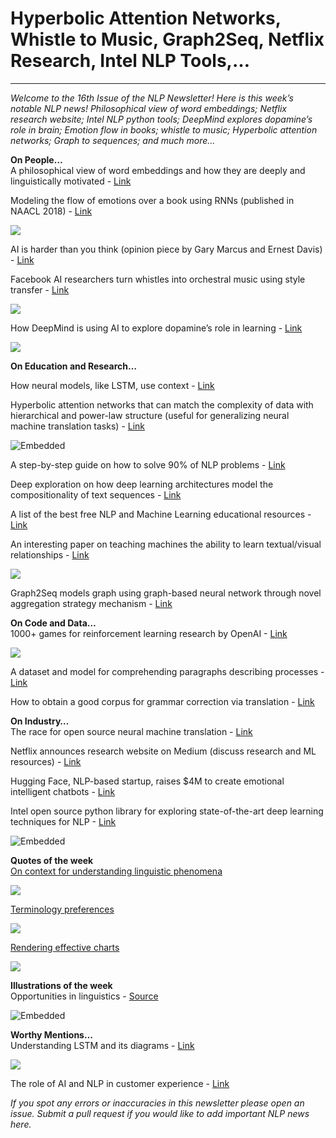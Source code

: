 # Hyperbolic Attention Networks, Whistle to Music, Graph2Seq, Netflix Research, Intel NLP Tools,… 
---
*Welcome to the 16th Issue of the NLP Newsletter! Here is this week’s notable NLP news! Philosophical view of word embeddings; Netflix research website; Intel NLP python tools; DeepMind explores dopamine’s role in brain; Emotion flow in books; whistle to music; Hyperbolic attention networks; Graph to sequences; and much more…*

**On People…**  
A philosophical view of word embeddings and how they are deeply and linguistically motivated - [Link](http://blog.christianperone.com/2018/05/nlp-word-representations-and-the-wittgenstein-philosophy-of-language/)

Modeling the flow of emotions over a book using RNNs (published in NAACL 2018) - [Link](https://arxiv.org/abs/1805.09746)

![](https://d2mxuefqeaa7sj.cloudfront.net/s_483C304DDFE545BBB632C8226278C39A1ED14FFC56FA7224CC0BFD81FDFA941A_1527509219834_file.png)


AI is harder than you think (opinion piece by Gary Marcus and Ernest Davis) - [Link](https://www.nytimes.com/2018/05/18/opinion/artificial-intelligence-challenges.html)

Facebook AI researchers turn whistles into orchestral music using style transfer - [Link](https://research.fb.com/facebook-researchers-use-ai-to-turn-whistles-into-orchestral-music-and-power-other-musical-translations/)

![](https://d2mxuefqeaa7sj.cloudfront.net/s_483C304DDFE545BBB632C8226278C39A1ED14FFC56FA7224CC0BFD81FDFA941A_1527510792502_file.png)


How DeepMind is using AI to explore dopamine’s role in learning - [Link](https://medium.com/@skychain.global/googles-deepmind-is-using-ai-to-explore-dopamine-s-role-in-learning-d07e7521b16b)

![](https://cdn-images-1.medium.com/max/800/1*XHNe7Bo3ykPPo9DpC50NjA.jpeg)



**On Education and Research…**  

How neural models, like LSTM, use context - [Link](https://arxiv.org/pdf/1805.04623.pdf)

Hyperbolic attention networks that can match the complexity of data with hierarchical and power-law structure (useful for generalizing neural machine translation tasks) - [Link](https://arxiv.org/abs/1805.09786)

![Embedded](https://pbs.twimg.com/media/DeCVJkhXUAEEaav?format=png)


A step-by-step guide on how to solve 90% of NLP problems - [Link](https://blog.insightdatascience.com/how-to-solve-90-of-nlp-problems-a-step-by-step-guide-fda605278e4e)

Deep exploration on how deep learning architectures model the compositionality of text sequences - [Link](https://arxiv.org/abs/1805.09843)

A list of the best free NLP and Machine Learning educational resources - [Link](http://blog.aylien.com/12-of-the-best-free-natural-language-processing-and-machine-learning-educational-resources/?utm_content=72038118&utm_medium=social&utm_source=twitter)

An interesting paper on teaching machines the ability to learn textual/visual relationships - [Link](https://arxiv.org/abs/1804.06786)

![](https://d2mxuefqeaa7sj.cloudfront.net/s_483C304DDFE545BBB632C8226278C39A1ED14FFC56FA7224CC0BFD81FDFA941A_1527508391015_file.png)


Graph2Seq models graph using graph-based neural network through novel aggregation strategy mechanism - [Link](https://arxiv.org/abs/1804.00823)

**On Code and Data…**  
1000+ games for reinforcement learning research by OpenAI - [Link](https://blog.openai.com/gym-retro/)

![](https://d2mxuefqeaa7sj.cloudfront.net/s_483C304DDFE545BBB632C8226278C39A1ED14FFC56FA7224CC0BFD81FDFA941A_1527508428608_file.png)


A dataset and model for comprehending paragraphs describing processes - [Link](https://arxiv.org/abs/1805.06975)

How to obtain a good corpus for grammar correction via translation - [Link](https://nlp.stanford.edu/pubs/xie2018denoising.pdf)

**On Industry…**  
The race for open source neural machine translation - [Link](https://slator.com/technology/the-race-for-open-source-neural-machine-translation/)

Netflix announces research website on Medium (discuss research and ML resources) - [Link](https://medium.com/netflix-techblog/netflix-research-website-767408c50404)

Hugging Face, NLP-based startup, raises $4M to create emotional intelligent chatbots - [Link](http://www.alleywatch.com/2018/05/hugging-face-raises-4m-to-create-emotionally-intelligent-chatbots/)

Intel open source python library for exploring state-of-the-art deep learning techniques for NLP - [Link](https://github.com/NervanaSystems/nlp-architect)

![Embedded](https://pbs.twimg.com/media/DeDtS72X0AEoGd1?format=jpg)



**Quotes of the week**    
[On context for understanding linguistic phenomena](https://twitter.com/VeredShwartz/status/1000441685321666560)

![](https://d2mxuefqeaa7sj.cloudfront.net/s_483C304DDFE545BBB632C8226278C39A1ED14FFC56FA7224CC0BFD81FDFA941A_1527509635514_file.png)


[Terminology preferences](https://twitter.com/zacharylipton/status/999852171100377088)

![](https://d2mxuefqeaa7sj.cloudfront.net/s_483C304DDFE545BBB632C8226278C39A1ED14FFC56FA7224CC0BFD81FDFA941A_1527509692037_file.png)


[Rendering effective charts](https://twitter.com/fchollet/status/1000180174376218624)

![](https://d2mxuefqeaa7sj.cloudfront.net/s_483C304DDFE545BBB632C8226278C39A1ED14FFC56FA7224CC0BFD81FDFA941A_1527509779077_file.png)


**Illustrations of the week**  
Opportunities in linguistics - [Source](https://twitter.com/ludling/status/999768747283042305?s=20)

![Embedded](https://pbs.twimg.com/media/Dd_kWsZV0AAUcoD?format=jpg)


**Worthy Mentions…**  
Understanding LSTM and its diagrams - [Link](https://medium.com/mlreview/understanding-lstm-and-its-diagrams-37e2f46f1714)

![](https://cdn-images-1.medium.com/max/800/1*laH0_xXEkFE0lKJu54gkFQ.png)


The role of AI and NLP in customer experience - [Link](https://www.pointillist.com/blog/role-of-ai-in-customer-experience/)


*If you spot any errors or inaccuracies in this newsletter please open an issue.*
*Submit a pull request if you would like to add important NLP news here.*

